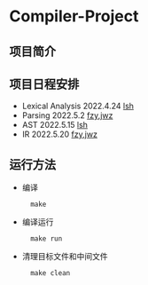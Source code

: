 # Compiler-Project
## 项目简介

## 项目日程安排
+ Lexical Analysis 2022.4.24 [lsh](https://github.com/MapleQwQ)
+ Parsing 2022.5.2 [fzy](https://github.com/FanBB2333),[jwz](https://github.com/Ji-Wen-ZHuo)
+ AST 2022.5.15 [lsh](https://github.com/MapleQwQ)
+ IR 2022.5.20 [fzy](https://github.com/FanBB2333),[jwz](https://github.com/Ji-Wen-ZHuo)

## 运行方法
+ 编译

        make

+ 编译运行

        make run

+ 清理目标文件和中间文件

        make clean

